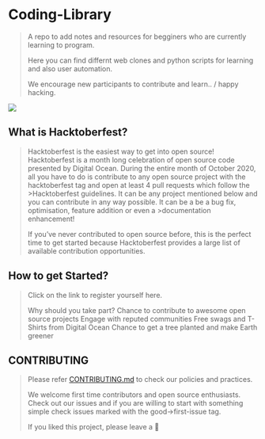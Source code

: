# Coding-Library

>A repo to add notes and resources for begginers who are currently learning to program.
>
>Here you can find differnt web clones and python scripts for learning and also  user automation.
>
>We encourage new participants to contribute and  learn.. / happy hacking.

![](https://camo.githubusercontent.com/5a8d352f17e028b08d7afe24eeb3293740bf399826ee1e3726dbae93d685c2b7/68747470733a2f2f6861636b746f626572666573742e6469676974616c6f6365616e2e636f6d2f5f6e7578742f696d672f6c6f676f2d6861636b746f626572666573742d66756c6c2e663432653362312e737667)
 ## What is Hacktoberfest?
>Hacktoberfest is the easiest way to get into open source! Hacktoberfest is a month long celebration of open source code presented by Digital Ocean.
>During the entire month of October 2020, all you have to do is contribute to any open source project with the hacktoberfest tag and open at least 4 pull requests which follow the >Hacktoberfest guidelines. It can be any project mentioned below and you can contribute in any way possible. It can be a be a bug fix, optimisation, feature addition or even a >documentation enhancement!
>
>If you’ve never contributed to open source before, this is the perfect time to get started because Hacktoberfest provides a large list of available contribution opportunities.

## How to get Started?
>Click on the link to register yourself here.
>
>Why should you take part?
>Chance to contribute to awesome open source projects
>Engage with reputed communities
>Free swags and T-Shirts from Digital Ocean
>Chance to get a tree planted and make Earth greener
## CONTRIBUTING
>Please refer [CONTRIBUTING.md](https://github.com/fury-coder/Coding-Library/blob/main/CONTRIBUTING.md) to check our policies and practices.
>
>We welcome first time contributors and open source enthusiasts. Check out our issues and if you are willing to start with something simple check issues marked with the good->first-issue tag.
>
>If you liked this project, please leave a 🌟
